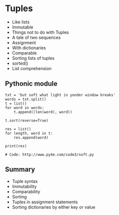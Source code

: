 # Tuples

- Like lists
- Immutable
- Things not to do with Tuples
- A tale of two sequences
- Assignment
- With dictionaries
- Comparable
- Sorting lists of tuples
- sorted()
- List comprehension

## Pythonic module

```
txt = 'but soft what light in yonder window breaks'
words = txt.split()
t = list()
for word in words:
    t.append((len(word), word))

t.sort(reverse=True)

res = list()
for length, word in t:
    res.append(word)

print(res)

# Code: http://www.py4e.com/code3/soft.py
```

## Summary

- Tuple syntax
- Immutability
- Comparability
- Sorting
- Tuples in assignment statements
- Sorting dictionaries by either key or value
